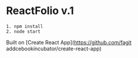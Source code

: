 # ReactFolio v.1

```
1. npm install
2. node start
```

Built on [Create React App](https://github.com/fagit addcebookincubator/create-react-app)